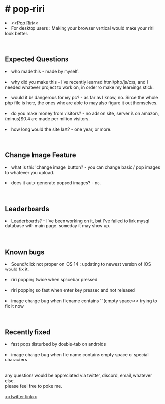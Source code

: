<h1># pop-riri</h1>

<li><a href = "http://pop-riri.click/">>>Pop Riri<<</a><br></li>
<li>For desktop users : Making your browser vertical would make your riri look better.</li><br></br>

<h2>Expected Questions</h2>
<li>who made this - made by myself.</li><br>
<li>why did you make this - I've recently learned html/php/js/css, and I needed whatever project to work on, in order to make my learnings stick.</li><br>
<li>would it be dangerous for my pc? - as far as I know, no. Since the whole php file is here, the ones who are able to may also figure it out themselves.</li><br>
<li>do you make money from visitors? - no ads on site, server is on amazon, (minus)$0.4 are made per million visitors.</li><br>
<li>how long would the site last? - one year, or more.</li><br>
<br>
<h2>Change Image Feature</h2>
<li>what is this 'change image' button? - you can change basic / pop images to whatever you upload.</li><br>
<li>does it auto-generate popped images? - no.</li><br>
<br>
<h2>Leaderboards</h2>
<li>Leaderboards? - I've been working on it, but I've failed to link mysql database with main page. someday it may show up.</li><br>
<br>
<h2>Known bugs</h2>
<li>Sound/click not proper on IOS 14 : updating to newest version of IOS would fix it. </li><br>
<li>riri popping twice when spacebar pressed</li><br>
<li>riri popping so fast when enter key pressed and not released</li><br>
<li>image change bug when filename contains ' '(empty space)<< trying to fix it now</li><br>
<br>
<h2>Recently fixed</h2>
<li>fast pops disturbed by double-tab on androids</li><br>
<li>image change bug when file name contains empty space or special characters</li><br>
<br>
any questions would be appreciated via twitter, discord, email, whatever else.<br>
please feel free to poke me.<br>
<br>
<a href = "https://twitter.com/mosinori2256">>>twitter link<<</a><br>
